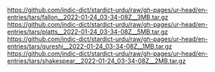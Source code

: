 https://github.com/indic-dict/stardict-urdu/raw/gh-pages/ur-head/en-entries/tars/fallon__2022-01-24_03-34-08Z__3MB.tar.gz  
https://github.com/indic-dict/stardict-urdu/raw/gh-pages/ur-head/en-entries/tars/platts__2022-01-24_03-34-08Z__5MB.tar.gz  
https://github.com/indic-dict/stardict-urdu/raw/gh-pages/ur-head/en-entries/tars/qureshi__2022-01-24_03-34-08Z__1MB.tar.gz  
https://github.com/indic-dict/stardict-urdu/raw/gh-pages/ur-head/en-entries/tars/shakespear__2022-01-24_03-34-08Z__2MB.tar.gz  

